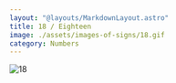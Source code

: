 ```yaml
---
layout: "@layouts/MarkdownLayout.astro"
title: 18 / Eighteen
image: ./assets/images-of-signs/18.gif
category: Numbers
---
```


![18](@signs/18.gif)
